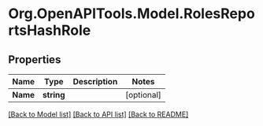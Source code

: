 # Org.OpenAPITools.Model.RolesReportsHashRole

## Properties

Name | Type | Description | Notes
------------ | ------------- | ------------- | -------------
**Name** | **string** |  | [optional] 

[[Back to Model list]](../../README.md#documentation-for-models) [[Back to API list]](../../README.md#documentation-for-api-endpoints) [[Back to README]](../../README.md)

